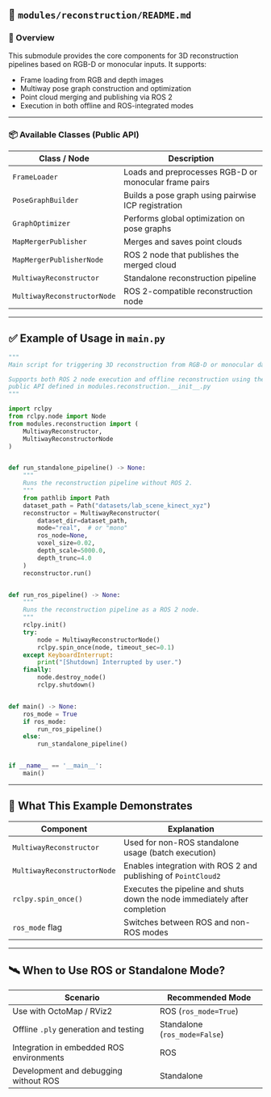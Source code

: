 ## 📁 `modules/reconstruction/README.md`

### 🔧 Overview

This submodule provides the core components for 3D reconstruction pipelines based on RGB-D or monocular inputs. It supports:

* Frame loading from RGB and depth images
* Multiway pose graph construction and optimization
* Point cloud merging and publishing via ROS 2
* Execution in both offline and ROS-integrated modes

---

### 📦 Available Classes (Public API)

| Class / Node                | Description                                           |
| --------------------------- | ----------------------------------------------------- |
| `FrameLoader`               | Loads and preprocesses RGB-D or monocular frame pairs |
| `PoseGraphBuilder`          | Builds a pose graph using pairwise ICP registration   |
| `GraphOptimizer`            | Performs global optimization on pose graphs           |
| `MapMergerPublisher`        | Merges and saves point clouds                         |
| `MapMergerPublisherNode`    | ROS 2 node that publishes the merged cloud            |
| `MultiwayReconstructor`     | Standalone reconstruction pipeline                    |
| `MultiwayReconstructorNode` | ROS 2-compatible reconstruction node                  |

---

## ✅ Example of Usage in `main.py`

```python
"""
Main script for triggering 3D reconstruction from RGB-D or monocular data.

Supports both ROS 2 node execution and offline reconstruction using the
public API defined in modules.reconstruction.__init__.py
"""

import rclpy
from rclpy.node import Node
from modules.reconstruction import (
    MultiwayReconstructor,
    MultiwayReconstructorNode
)


def run_standalone_pipeline() -> None:
    """
    Runs the reconstruction pipeline without ROS 2.
    """
    from pathlib import Path
    dataset_path = Path("datasets/lab_scene_kinect_xyz")
    reconstructor = MultiwayReconstructor(
        dataset_dir=dataset_path,
        mode="real",  # or "mono"
        ros_node=None,
        voxel_size=0.02,
        depth_scale=5000.0,
        depth_trunc=4.0
    )
    reconstructor.run()


def run_ros_pipeline() -> None:
    """
    Runs the reconstruction pipeline as a ROS 2 node.
    """
    rclpy.init()
    try:
        node = MultiwayReconstructorNode()
        rclpy.spin_once(node, timeout_sec=0.1)
    except KeyboardInterrupt:
        print("[Shutdown] Interrupted by user.")
    finally:
        node.destroy_node()
        rclpy.shutdown()


def main() -> None:
    ros_mode = True
    if ros_mode:
        run_ros_pipeline()
    else:
        run_standalone_pipeline()


if __name__ == '__main__':
    main()
```

---

## 🧠 What This Example Demonstrates

| Component                   | Explanation                                                                |
| --------------------------- | -------------------------------------------------------------------------- |
| `MultiwayReconstructor`     | Used for non-ROS standalone usage (batch execution)                        |
| `MultiwayReconstructorNode` | Enables integration with ROS 2 and publishing of `PointCloud2`             |
| `rclpy.spin_once()`         | Executes the pipeline and shuts down the node immediately after completion |
| `ros_mode` flag             | Switches between ROS and non-ROS modes                                     |

---

## 🛰️ When to Use ROS or Standalone Mode?

| Scenario                                 | Recommended Mode              |
| ---------------------------------------- | ----------------------------- |
| Use with OctoMap / RViz2                 | ROS (`ros_mode=True`)         |
| Offline `.ply` generation and testing    | Standalone (`ros_mode=False`) |
| Integration in embedded ROS environments | ROS                           |
| Development and debugging without ROS    | Standalone                    |
